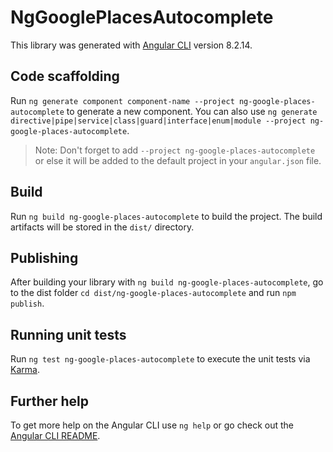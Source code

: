 # NgGooglePlacesAutocomplete

This library was generated with [Angular CLI](https://github.com/angular/angular-cli) version 8.2.14.

## Code scaffolding

Run `ng generate component component-name --project ng-google-places-autocomplete` to generate a new component. You can also use `ng generate directive|pipe|service|class|guard|interface|enum|module --project ng-google-places-autocomplete`.
> Note: Don't forget to add `--project ng-google-places-autocomplete` or else it will be added to the default project in your `angular.json` file. 

## Build

Run `ng build ng-google-places-autocomplete` to build the project. The build artifacts will be stored in the `dist/` directory.

## Publishing

After building your library with `ng build ng-google-places-autocomplete`, go to the dist folder `cd dist/ng-google-places-autocomplete` and run `npm publish`.

## Running unit tests

Run `ng test ng-google-places-autocomplete` to execute the unit tests via [Karma](https://karma-runner.github.io).

## Further help

To get more help on the Angular CLI use `ng help` or go check out the [Angular CLI README](https://github.com/angular/angular-cli/blob/master/README.md).
